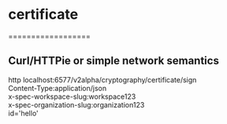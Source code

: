 # certificate

==================

## Curl/HTTPie or simple network semantics

http localhost:6577/v2alpha/cryptography/certificate/sign \
Content-Type:application/json \
x-spec-workspace-slug:workspace123 \
x-spec-organization-slug:organization123 \
id='hello'
